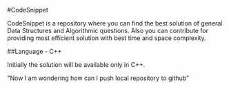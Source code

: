 \#CodeSnippet

CodeSnippet is a repository where you can find the best solution of general Data Structures and Algorithmic questions. Also you can contribute for providing most efficient solution with best time and space complexity.

\##Language - C++

Initially the solution will be available only in C++.

"Now I am wondering how can I push local repository to github"
